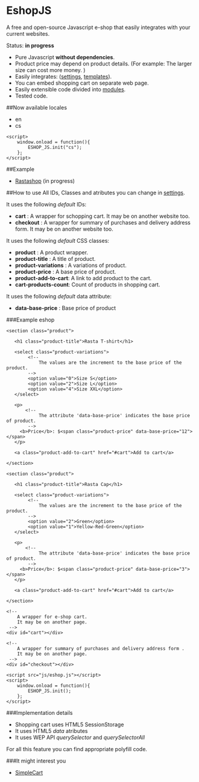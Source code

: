# EshopJS
A free and open-source Javascript e-shop that easily integrates with your current websites.

Status: **in progress**

- Pure Javascript **without dependencies**.
- Product price may depend on product details. (For example: The larger size can cost more money. )
- Easily integrates: ([settings](https://github.com/Kibo/eshopJS/blob/master/project/src/settings.js), [templates](https://github.com/Kibo/eshopJS/tree/master/project/src/templates)).
- You can embed shopping cart on separate web page.
- Easily extensible code divided into [modules](https://github.com/Kibo/eshopJS/tree/master/project/src/modules).
- Tested code.

##Now available locales
 - en
 - cs
``` 
<script>
	window.onload = function(){
		ESHOP_JS.init("cs");				
	};			
</script>
```

##Example
- [Rastashop](http://kibo.github.io/eshopJS/) (in progress)

##How to use
All IDs, Classes and atributes you can change in [settings](https://github.com/Kibo/eshopJS/blob/master/project/src/settings.js).

It uses the following *default* IDs:
- **cart**					: A wrapper for schopping cart. It may be on another website too.
- **checkout**				:  A wrapper for summary of purchases and delivery address form. It may be on another website too.

It uses the following *default* CSS classes:
- **product** 				: A product wrapper.
- **product-title**		: A title of product.
- **product-variations**	: A variations of product.
- **product-price**		: A base price of product.
- **product-add-to-cart**: A link to add product to the cart.
- **cart-products-count**: Count of products in shopping cart.

It uses the following *default* data attribute:
- **data-base-price** 	: Base price of product

###Example eshop
```
<section class="product">  
      
   <h1 class="product-title">Rasta T-shirt</h1>  

   <select class="product-variations">      		
   		<!-- 
   			The values are the increment to the base price of the product.  
   		-->
   		<option value="0">Size S</option>
   		<option value="2">Size L</option>	
   		<option value="4">Size XXL</option> 
   </select>   
   
   <p>
   	   <!-- 
   			The attribute 'data-base-price' indicates the base price of product. 
   		-->
	 <b>Price</b>: $<span class="product-price" data-base-price="12"></span>
   </p>
   
   <a class="product-add-to-cart" href="#cart">Add to cart</a>
      
</section>  

<section class="product">  
      
   <h1 class="product-title">Rasta Cap</h1>  

   <select class="product-variations">
   		<!-- 
   			The values are the increment to the base price of the product.  
   		-->
   		<option value="2">Green</option>
   		<option value="1">Yellow-Red-Green</option>	   		
   </select>   
   
   <p>   
   	   <!-- 
   			The attribute 'data-base-price' indicates the base price of product. 
   		-->
	 <b>Price</b>: $<span class="product-price" data-base-price="3"></span>
   </p>
   
   <a class="product-add-to-cart" href="#cart">Add to cart</a>
      
</section> 

<!-- 
	A wrapper for e-shop cart.
	It may be on another page.
 -->
<div id="cart"></div>

<!-- 
	A wrapper for summary of purchases and delivery address form .
	It may be on another page.
 -->
<div id="checkout"></div>

<script src="js/eshop.js"></script>
<script>
	window.onload = function(){
		ESHOP_JS.init();				
	};			
</script>
```
###Implementation details
- Shopping cart uses HTML5 SessionStorage
- It uses HTML5 *data* atributes
- It uses WEP API *querySelector* and *querySelectorAll*

For all this feature you can find appropriate polyfill code.

###It might interest you
- [SimpleCart](https://github.com/wojodesign/simplecart-js)
